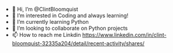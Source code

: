- 👋 Hi, I’m @ClintBloomquist
- 👀 I’m interested in Coding and always learning!
- 🌱 I’m currently learning Python
- 💞️ I’m looking to collaborate on Python projects
- 📫 How to reach me Linkdin 
https://www.linkedin.com/in/clint-bloomquist-32335a204/detail/recent-activity/shares/

<!---
ClintBloomquist/ClintBloomquist is a ✨ special ✨ repository because its `README.md` (this file) appears on your GitHub profile.
You can click the Preview link to take a look at your changes.
--->
